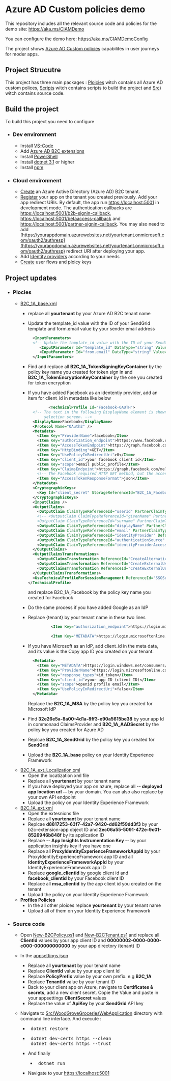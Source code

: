 # Azure AD Custom policies demo

This repository includes all the relevant source code and policies for the demo site: <https://aka.ms/CIAMDemo>

You can configure the demo here:  <https://aka.ms/CIAMDemoConfig>

The project shows [Azure AD Custom policies](https://docs.microsoft.com/en-us/azure/active-directory-b2c/custom-policy-overview) capabilites in user journeys for moder apps.

## Project Strucutre

This project has three main packages : [Ploicies](https://github.com/azure-ad-b2c/woodgrove-groceries-demo/tree/Release/Policies) witch contains all Azure AD custom polices, [Scripts](https://github.com/azure-ad-b2c/woodgrove-groceries-demo/tree/Release/Scripts) witch contains scripts to build the project and [Src](https://github.com/azure-ad-b2c/woodgrove-groceries-demo/tree/Release/src/WoodGroveGroceriesWebApplication)) witch contains source code.


## Build the project

To build this project you need to configure

- ### Dev environment
  - Install [VS-Code](https://code.visualstudio.com/)
  - Add [Azure AD B2C extensions](https://marketplace.visualstudio.com/items?itemName=AzureADB2CTools.aadb2c)
  - Install [PowerShell](https://code.visualstudio.com/docs/languages/powershell)
  - Install [dotnet 3.1](https://dotnet.microsoft.com/en-us/download/dotnet/3.1) or higher
  - Install [npm](https://docs.npmjs.com/cli/v7/configuring-npm/install/)


 - ### Cloud environment
    - [Create](https://docs.microsoft.com/en-us/azure/active-directory-b2c/tutorial-create-tenant#:~:text=Create%20Azure%20AD%20B2C%20Tenant%201%20Sign%20in,Create%20.%20The%20domain%20...%20.%20See%20More) an Azure Active Directory (Azure AD) B2C tenant.
    - [Register](https://docs.microsoft.com/en-us/azure/active-directory-b2c/tutorial-register-applications?tabs=app-reg-ga) your app on the tenant you created previously.  Add your app redirect URIs. By default, the app run [https://localhost:5001](https://localhost:5001) in development mode. The authentication callbacks are [https://localhost:5001/b2b-signin-callback](https://localhost:5001/b2b-signin-callback), [https://localhost:5001/betaaccess-callback](https://localhost:5001/betaaccess-callback) and [https://localhost:5001/partner-signin-callback](https://localhost:5001/partner-signin-callback). You may also need to add [https://yourappdomain.azurewebsites.net/yourtenant.onmicrosoft.com/oauth2/authresp](https://yourappdomain.azurewebsites.net/yourtenant.onmicrosoft.com/oauth2/authresp) redirect URI after deploying your app.
    - Add [Identity providers](https://docs.microsoft.com/en-us/azure/active-directory-b2c/add-identity-provider) according to your needs
    - [Create](https://docs.microsoft.com/en-us/azure/active-directory-b2c/tutorial-create-user-flows?pivots=b2c-custom-policy) user flows and ploicy keys

## Project updates
  - ### **Plocies**
    - [B2C_1A_base.xml](Policies/B2C_1A_base.xml)
      - replace all **yourtenant** by your Azure AD B2C tenant name
      - Update the template_id value with the ID of your SendGrid template and form.email value by your sender email address 
        ```xml
          <InputParameters>
          <!-- Update the template_id value with the ID of your SendGrid template. -->
             <InputParameter Id="template_id" DataType="string" Value="sendgrid-templateid-invitation"/>
             <InputParameter Id="from.email" DataType="string" Value="reply@address-here"/>
          </InputParameters>
        ```
      - Find and replace all **B2C_1A_TokenSigningKeyContainer** by the policy key name you created for token sign in and **B2C_1A_TokenEncryptionKeyContainer** by the one you created  for token encryption
      - If you have added Facebook as an idententiy provider, add an item for client_id in metadata like below
        ```xml
                 <TechnicalProfile Id="Facebook-OAUTH">
          <!-- The text in the following DisplayName element is shown to the user on the claims provider 
               selection screen. -->
          <DisplayName>Facebook</DisplayName>
          <Protocol Name="OAuth2" />
          <Metadata>
            <Item Key="ProviderName">facebook</Item>
            <Item Key="authorization_endpoint">https://www.facebook.com/dialog/oauth</Item>
            <Item Key="AccessTokenEndpoint">https://graph.facebook.com/oauth/access_token</Item>
            <Item Key="HttpBinding">GET</Item>
            <Item Key="UsePolicyInRedirectUri">0</Item>
            <Item Key="client_id">your facebook client id</Item>
            <Item Key="scope">email public_profile</Item>
            <Item Key="ClaimsEndpoint">https://graph.facebook.com/me?fields=id,first_name,last_name,name,email</Item>
            <!-- The Facebook required HTTP GET method, but the access token response is in JSON format from 3/27/2017 -->
            <Item Key="AccessTokenResponseFormat">json</Item>
          </Metadata>
          <CryptographicKeys>
            <Key Id="client_secret" StorageReferenceId="B2C_1A_Facebook" />
          </CryptographicKeys>
          <InputClaims />
          <OutputClaims>
            <OutputClaim ClaimTypeReferenceId="userId" PartnerClaimType="id" />
            <!-- <OutputClaim ClaimTypeReferenceId="givenName" PartnerClaimType="first_name" />
            <OutputClaim ClaimTypeReferenceId="surname" PartnerClaimType="last_name" /> -->
            <OutputClaim ClaimTypeReferenceId="displayName" PartnerClaimType="name" />
            <OutputClaim ClaimTypeReferenceId="email" PartnerClaimType="email" />
            <OutputClaim ClaimTypeReferenceId="identityProvider" DefaultValue="facebook.com" />
            <OutputClaim ClaimTypeReferenceId="authenticationSource" DefaultValue="socialIdpAuthentication" />
            <OutputClaim ClaimTypeReferenceId="identityProviderAccessToken" PartnerClaimType="{oauth2:access_token}" />
          </OutputClaims>
          <OutputClaimsTransformations>
            <OutputClaimsTransformation ReferenceId="CreateAlternativeSecurityId" />
            <OutputClaimsTransformation ReferenceId="CreateExternalUserName" />
            <OutputClaimsTransformation ReferenceId="CreateExternalUserPrincipalName" />
          </OutputClaimsTransformations>
          <UseTechnicalProfileForSessionManagement ReferenceId="SSOSession-ExternalLogin" />
        </TechnicalProfile>
        ```
        and replace B2C_1A_Facebook by the policy key name you created for Facebook

      - Do the same process if you have added Google as an IdP
      - Replace {tenant} by your tenant name in these two lines
        ```xml
                  <Item Key="authorization_endpoint">https://login.microsoftonline.com/{tenant}/oauth2/token</Item>
                
                  <Item Key="METADATA">https://login.microsoftonline.com/{tenant}/.well-known/openid-configuration</Item>
        ```
      - If you have Microsoft as an  IdP, add client_id in the meta data, and its value is the Copy app ID you created on your tenant. 
        ```xml
          <Metadata>
            <Item Key="METADATA">https://login.windows.net/consumers/v2.0/.well-known/openid-configuration</Item>
            <Item Key="ProviderName">https://login.microsoftonline.com/9188040d-6c67-4c5b-b112-36a304b66dad/v2.0</Item>
            <Item Key="response_types">id_token</Item>
            <Item Key="client_id">your app ID (client ID)</Item>
            <Item Key="scope">openid profile email</Item>
            <Item Key="UsePolicyInRedirectUri">false</Item>
          </Metadata>
        ```
        Replace the **B2C_1A_MSA** by the policy key you created for Microsoft IdP
      - Find **32e26e5a-8a00-4d1a-8ff3-e90a5615be38** by your app Id in commonaad ClaimsProvider and **B2C_1A_AADSecret** by the policy key you created for Azure AD
      - Replcae **B2C_1A_SendGrid** by the policy key you created for **SendGrid**
      - Upload the **B2C_1A_base** policy on your Identity Experience Framework
    - [B2C_1A_ext_Localization.xml](Policies/B2C_1A_ext_Localization.xml)
        - Open the locatization xml file  
        - Replace all **yourtenant** by your tenant name
        - If you have deployed your app on azure, replace all **-- deployed app location url --** by your domain. You can also also replace by your own API endpoint
        - Upload the policy on your Identity Experience Framework
    - [B2C_1A_ext.xml](Policies/B2C_1A_ext.xml)  
        - Open the extesnions file
        - Replace all **yourtenant** by your tenant name
        - Replcae **d8817253-63f7-42a7-9420-dd62f59dd3f3** by your b2c-extension-app object ID and **2ec06a55-5091-472e-9c01-8526946b848f** by its application ID
        - Replace **-- App Insights Instrumentation Key --** by your application insights key if you have one
        - Replace all **ProxyIdentityExperienceFrameworkAppId** by your ProxyIdentityExperienceFramework app ID and all **IdentityExperienceFrameworkAppId** by your IdentityExperienceFramework app ID
        - Replace **google_clientid** by google client id and **facebook_clientid** by your Facebook client ID
        - Replace all **msa_clientid** by the app client id you created on the tenant
        - Upload the policy on your Identity Experience Framework
    - **Profiles Policies**
      - In the all other ploices replace **yourtenant** by your tenant name
      - Upload all of them on your Identity Experience Framework
  - ### **Source code**
    - Open [New-B2CPolicy.ps1](Scripts/New-B2CPolicy/New-B2CPolicy.ps1) and [New-B2CTenant.ps1](Scripts/New-B2CTenant/New-B2CTenant.ps1) and replace all **ClientId** values by your app client ID and **00000002-0000-0000-c000-000000000000** by your app directory (tenant) ID
    - In the [appsettings.json](src/WoodGroveGroceriesWebApplication/appsettings.Development.json)
      - Replace all **yourtenant** by your tenant name
      - Replace **ClientId** value by your app client Id
      - Replace **PolicyPrefix** value by your own prefix. e.g **B2C_1A**
      - Replace **TenantId** value by your tenant ID
      - Back to your client app on Azure, navigate to **Certificates & secrets**, add a new client secret. Copie the Value and paste in your appsettings **ClientSecret** values
      - Replace the value of **ApiKey** by your **SendGrid** API key

    - Navigate to [Src/WoodGroveGroceriesWebApplication](Src/WoodGroveGroceriesWebApplication/) directory with command line interface. And execute :
      - <pre> dotnet restore </pre>
      - <pre> dotnet dev-certs https --clean <br/> dotnet dev-certs https --trust </pre>
      - And finally 
        - <pre> dotnet run </pre>
      - Navigate to your [https://localhost:5001](https://localhost:5001)